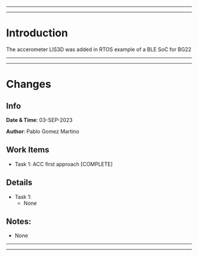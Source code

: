 ********************************************************************************
********************************************************************************
# Introduction 

The accerometer LIS3D was added in RTOS example of a BLE SoC for BG22

********************************************************************************
********************************************************************************

# Changes

## Info

**Date & Time**: 03-SEP-2023

**Author**:      Pablo Gomez Martino

## Work Items

* Task 1: ACC first approach [COMPLETE]

## Details
* Task 1: 
  * None
   
## Notes:
  
* None
********************************************************************************
********************************************************************************
